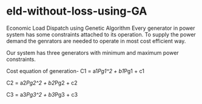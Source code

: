 # eld-without-loss-using-GA
Economic Load Dispatch using Genetic Algorithm
Every generator in power system has some constraints attached to its operation. To supply the power demand the genrators are needed to operate in most cost efficient way.

Our system has three generators with minimum and maximum power constraints.

Cost equation of generation-
C1 = a1*Pg1^2 + b1*Pg1 + c1

C2 = a2*Pg2^2 + b2*Pg2 + c2

C3 = a3*Pg3^2 + b3*Pg3 + c3